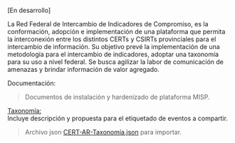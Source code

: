 

[En desarrollo]

La Red Federal de Intercambio de Indicadores de Compromiso, es la conformación, adopción e implementación de una plataforma que permita la interconexión entre los distintos CERTs y CSIRTs provinciales para el intercambio de información. 
Su objetivo prevé la implementación de una metodología para el intercambio de indicadores, adoptar una taxonomía para su uso a nivel federal.
Se busca agilizar la labor de comunicación de amenazas y brindar información de valor agregado. 

Documentación:  
> Documentos de instalación y hardenizado de plataforma MISP.  

[Taxonomía:](/Taxonomía)  
Incluye descripción y propuesta para el etiquetado de eventos a compartir.
> Archivo json [CERT-AR-Taxonomía.json](/Taxonomía/CERT-AR-Taxonomía.json) para importar.  

